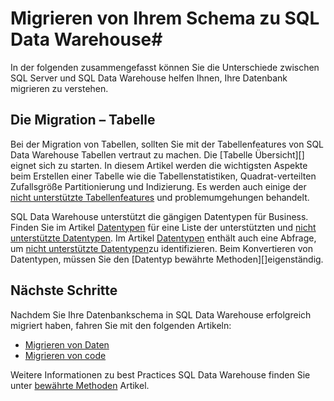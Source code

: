 <properties
   pageTitle="Migrieren von Ihrem Schema zu SQL Data Warehouse | Microsoft Azure"
   description="Tipps für die Migration von Ihrem Schemas in Azure SQL-Data Warehouse für die Entwicklung von Lösungen."
   services="sql-data-warehouse"
   documentationCenter="NA"
   authors="jrowlandjones"
   manager="barbkess"
   editor=""/>

<tags
   ms.service="sql-data-warehouse"
   ms.devlang="NA"
   ms.topic="article"
   ms.tgt_pltfrm="NA"
   ms.workload="data-services"
   ms.date="08/25/2016"
   ms.author="jrj;barbkess;sonyama"/>

# <a name="migrate-your-schema-to-sql-data-warehouse"></a>Migrieren von Ihrem Schema zu SQL Data Warehouse#

In der folgenden zusammengefasst können Sie die Unterschiede zwischen SQL Server und SQL Data Warehouse helfen Ihnen, Ihre Datenbank migrieren zu verstehen.

## <a name="table-migration"></a>Die Migration – Tabelle

Bei der Migration von Tabellen, sollten Sie mit der Tabellenfeatures von SQL Data Warehouse Tabellen vertraut zu machen.  Die [Tabelle Übersicht][] eignet sich zu starten.  In diesem Artikel werden die wichtigsten Aspekte beim Erstellen einer Tabelle wie die Tabellenstatistiken, Quadrat-verteilten Zufallsgröße Partitionierung und Indizierung.  Es werden auch einige der [nicht unterstützte Tabellenfeatures][] und problemumgehungen behandelt.

SQL Data Warehouse unterstützt die gängigen Datentypen für Business.  Finden Sie im Artikel [Datentypen][] für eine Liste der unterstützten und [nicht unterstützte Datentypen][].  Im Artikel [Datentypen][] enthält auch eine Abfrage, um [nicht unterstützte Datentypen][]zu identifizieren.  Beim Konvertieren von Datentypen, müssen Sie den [Datentyp bewährte Methoden][]eigenständig.

## <a name="next-steps"></a>Nächste Schritte
Nachdem Sie Ihre Datenbankschema in SQL Data Warehouse erfolgreich migriert haben, fahren Sie mit den folgenden Artikeln:

- [Migrieren von Daten][]
- [Migrieren von code][]

Weitere Informationen zu best Practices SQL Data Warehouse finden Sie unter [bewährte Methoden][] Artikel.

<!--Image references-->

<!--Article references-->
[Migrieren von code]: ./sql-data-warehouse-migrate-code.md
[Migrieren von Daten]: ./sql-data-warehouse-migrate-data.md
[Bewährte Methoden]: ./sql-data-warehouse-best-practices.md
[Tabelle (Übersicht)]: ./sql-data-warehouse-tables-overview.md
[nicht unterstützte Tabellenfeatures]: ./sql-data-warehouse-tables-overview.md#unsupported-table-features
[Datentypen]: ./sql-data-warehouse-tables-data-types.md
[nicht unterstützte Datentypen]: ./sql-data-warehouse-tables-data-types.md#unsupported-data-types
[Bewährte Methoden des Datentyps]: ./sql-data-warehouse-tables-data-types.md#data-type-best-practices

<!--MSDN references-->


<!--Other Web references-->
